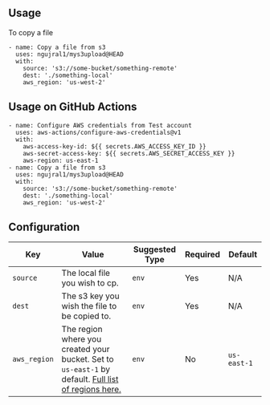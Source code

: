 ## Usage
To copy a file
```
- name: Copy a file from s3
  uses: ngujral1/mys3upload@HEAD
  with:
    source: 's3://some-bucket/something-remote'
    dest: './something-local'
    aws_region: 'us-west-2'
```

## Usage on GitHub Actions

```
- name: Configure AWS credentials from Test account
  uses: aws-actions/configure-aws-credentials@v1
  with:
    aws-access-key-id: ${{ secrets.AWS_ACCESS_KEY_ID }}
    aws-secret-access-key: ${{ secrets.AWS_SECRET_ACCESS_KEY }}
    aws-region: us-east-1
- name: Copy a file from s3
  uses: ngujral1/mys3upload@HEAD
  with:
    source: 's3://some-bucket/something-remote'
    dest: './something-local'
    aws_region: 'us-west-2'    
```

## Configuration

| Key | Value | Suggested Type | Required | Default |
| ------------- | ------------- | ------------- | ------------- | ------------- |
| `source` | The local file you wish to cp. | `env` | Yes | N/A |
| `dest` | The s3 key you wish the file to be copied to. | `env` | Yes | N/A |
| `aws_region` | The region where you created your bucket. Set to `us-east-1` by default. [Full list of regions here.](https://docs.aws.amazon.com/AWSEC2/latest/UserGuide/using-regions-availability-zones.html#concepts-available-regions) | `env` | No | `us-east-1` |
